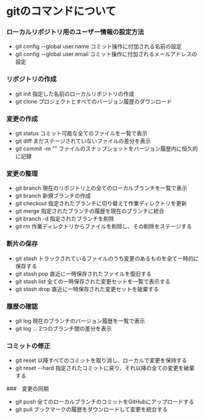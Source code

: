 # gitのコマンドについて

### ローカルリポジトリ用のユーザー情報の設定方法
+ git config --global user.name <name>
    コミット操作に付加される名前の設定
+ git config --global user.email <mail>
    コミット操作に付加されるメールアドレスの設定

### リポジトリの作成
+ git init <project-name>
    指定した名前のローカルリポジトリの作成
+ git clone <url>
    プロジェクトとすべてのバージョン履歴のダウンロード

### 変更の作成
+ git status
    コミット可能な全てのファイルを一覧で表示
+ git diff
    まだステージされていないファイルの差分を表示
+ git commit -m "<message>"
    ファイルのスナップショットをバージョン履歴内に恒久的に記録

### 変更の整理
+ git branch
    現在のリポジトリ上の全てのローカルブランチを一覧で表示
+ git branch <branch-name>
    新規ブランチの作成
+ git checkout <branch-name>
    指定されたブランチに切り替えて作業ディレクトリを更新
+ git merge <branch>
    指定されたブランチの履歴を現在のブランチに統合
+ git branch -d <branch-name>
    指定されたブランチを削除
+ git rm <file>
    作業ディレクトリからファイルを削除し、その削除をステージする

### 断片の保存
+ git stash
    トラックされているファイルのうち変更のあるものを全て一時的に保存する
+ git stash pop
    直近に一時保存されたファイルを復旧する
+ git stash list
    全ての一時保存された変更セットを一覧で表示する
+ git stash drop
    直近に一時保存された変更セットを破棄する

### 履歴の確認
+ git log
    現在のブランチのバージョン履歴を一覧で表示
+ git log <first-branch>...<second-branch>
    2つのブランチ間の差分を表示

### コミットの修正
+ git reset <commit>
    <commit>以降すべてのコミットを取り消し、ローカルで変更を保持する
+ git reset --hard <commit>
    指定されたコミットに戻り、それ以降の全ての変更を破棄する

###　変更の同期
+ git push <alias> <branch>
    全てのローカルブランチのコミットをGitHubにアップロードする
+ git pull
   ブックマークの履歴をダウンロードして変更を統合する